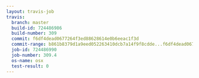```yaml
---
layout: travis-job
travis:
  branch: master
  build-id: 724486986
  build-number: 309
  commit: f6df4dead0677264f3ed88628614e0b6eeac1f3d
  commit-range: b861b8379d1a9eed052263410dcb7a14f9f8cdde...f6df4dead0677264f3ed88628614e0b6eeac1f3d
  job-id: 724486990
  job-number: 309.4
  os-name: osx
  test-result: 0
---
```

